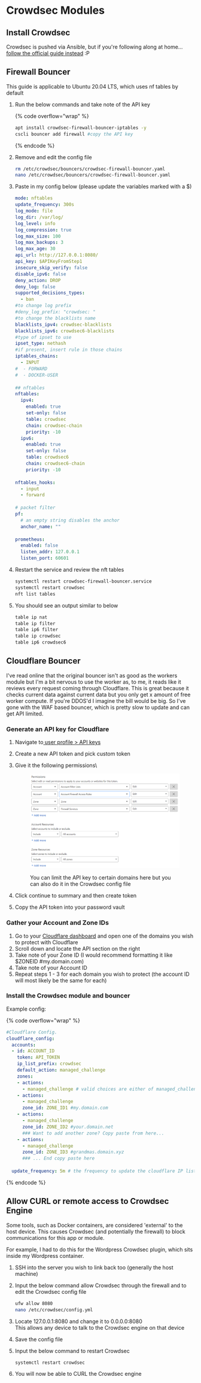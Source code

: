 # Crowdsec Modules



## Install Crowdsec

Crowdsec is pushed via Ansible, but if you're following along at home... [follow the official guide instead](https://docs.crowdsec.net/docs/v1.0/getting\_started/install\_crowdsec/) :P&#x20;

## Firewall Bouncer

This guide is applicable to Ubuntu 20.04 LTS, which uses nf tables by default

1.  Run the below commands and take note of the API key

    {% code overflow="wrap" %}
    ```bash
    apt install crowdsec-firewall-bouncer-iptables -y
    cscli bouncer add firewall #copy the API key
    ```
    {% endcode %}
2.  Remove and edit the config file

    ```bash
    rm /etc/crowdsec/bouncers/crowdsec-firewall-bouncer.yaml
    nano /etc/crowdsec/bouncers/crowdsec-firewall-bouncer.yaml
    ```
3.  Paste in my config below (please update the variables marked with a $)

    ```yaml
    mode: nftables
    update_frequency: 300s
    log_mode: file
    log_dir: /var/log/
    log_level: info
    log_compression: true
    log_max_size: 100
    log_max_backups: 3
    log_max_age: 30
    api_url: http://127.0.0.1:8080/
    api_key: $APIKeyFromStep1
    insecure_skip_verify: false
    disable_ipv6: false
    deny_action: DROP
    deny_log: false
    supported_decisions_types:
      - ban
    #to change log prefix
    #deny_log_prefix: "crowdsec: "
    #to change the blacklists name
    blacklists_ipv4: crowdsec-blacklists
    blacklists_ipv6: crowdsec6-blacklists
    #type of ipset to use
    ipset_type: nethash
    #if present, insert rule in those chains
    iptables_chains:
      - INPUT
    #  - FORWARD
    #  - DOCKER-USER

    ## nftables
    nftables:
      ipv4:
        enabled: true
        set-only: false
        table: crowdsec
        chain: crowdsec-chain
        priority: -10
      ipv6:
        enabled: true
        set-only: false
        table: crowdsec6
        chain: crowdsec6-chain
        priority: -10

    nftables_hooks:
      - input
      - forward

    # packet filter
    pf:
      # an empty string disables the anchor
      anchor_name: ""

    prometheus:
      enabled: false
      listen_addr: 127.0.0.1
      listen_port: 60601
    ```
4.  Restart the service and review the nft tables

    ```bash
    systemctl restart crowdsec-firewall-bouncer.service
    systemctl restart crowdsec
    nft list tables
    ```
5.  You should see an output similar to below

    ```bash
    table ip nat
    table ip filter
    table ip6 filter
    table ip crowdsec
    table ip6 crowdsec6
    ```

## Cloudflare Bouncer

I've read online that the original bouncer isn't as good as the workers module but I'm a bit nervous to use the worker as, to me, it reads like it reviews every request coming through Cloudflare. This is great because it checks current data against current data but you only get x amount of free worker compute. If you're DDOS'd I imagine the bill would be big. So I've gone with the WAF based bouncer, which is pretty slow to update and can get API limited.

### Generate an API key for Cloudflare

1. Navigate to[ user profile > API keys](https://dash.cloudflare.com/profile/api-tokens)
2. Create a new API token and pick custom token
3.  Give it the following permissions\


    <figure><img src="../.gitbook/assets/image (56).png" alt=""><figcaption><p>You can limit the API key to certain domains here but you can also do it in the Crowdsec config file</p></figcaption></figure>
4. Click continue to summary and then create token
5. Copy the API token into your password vault

### Gather your Account and Zone IDs

1. Go to your [Cloudflare dashboard](https://dash.cloudflare.com/) and open one of the domains you wish to protect with Cloudflare
2. Scroll down and locate the API section on the right
3. Take note of your Zone ID (I would recommend formatting it like $ZONEID #my.domain.com)&#x20;
4. Take note of your Account ID
5. Repeat steps 1 - 3 for each domain you wish to protect (the account ID will most likely be the same for each)

### Install the Crowdsec module and bouncer



Example config:

{% code overflow="wrap" %}
```yaml
#Cloudflare Config.
cloudflare_config:
  accounts:
  - id: ACCOUNT_ID
    token: API_TOKEN
    ip_list_prefix: crowdsec
    default_action: managed_challenge
    zones:
    - actions:
      - managed_challenge # valid choices are either of managed_challenge, js_>      zone_id: 182bacc7aaeda7bf1f1e35c79883b3f8 #agamersgrind.com
    - actions:
      - managed_challenge
      zone_id: ZONE_ID1 #my.domain.com
    - actions:
      - managed_challenge
      zone_id: ZONE_ID2 #your.domain.net
      ### Want to add another zone? Copy paste from here...
    - actions:
      - managed_challenge
      zone_id: ZONE_ID3 #grandmas.domain.xyz
      ### ... End copy paste here

  update_frequency: 5m # the frequency to update the cloudflare IP list. I have set this frequency to be very low to reduce risk of API limiting

```
{% endcode %}

## Allow CURL or remote access to Crowdsec Engine

Some tools, such as Docker containers, are considered 'external' to the host device. This causes Crowdsec (and potentially the firewall) to block communications for this app or module.

For example, I had to do this for the Wordpress Crowdsec plugin, which sits inside my Wordpress container.

1. SSH into the server you wish to link back too (generally the host machine)
2.  Input the below command allow Crowdsec through the firewall and to edit the Crowdsec config file

    ```bash
    ufw allow 8080
    nano /etc/crowdsec/config.yml
    ```
3. Locate 127.0.0.1:8080 and change it to 0.0.0.0:8080\
   This allows any device to talk to the Crowdsec engine on that device
4. Save the config file
5.  Input the below command to restart Crowdsec

    ```bash
    systemctl restart crowdsec
    ```
6. You will now be able to CURL the Crowdsec engine

